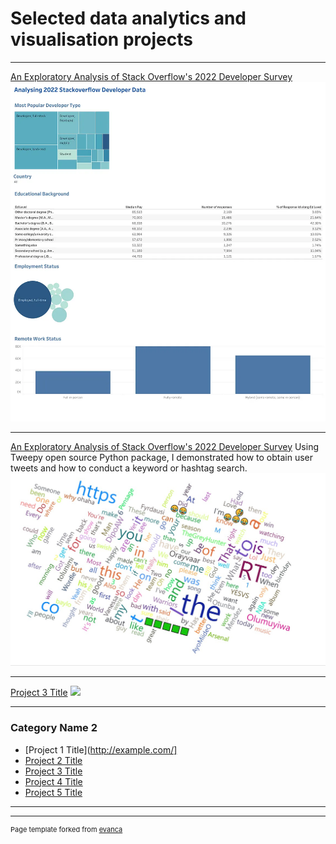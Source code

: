 # Selected data analytics and visualisation projects

---

[An Exploratory Analysis of Stack Overflow's 2022 Developer Survey](https://medium.com/@jimivsdata/how-much-does-the-average-developer-in-your-country-earn-59a4c0ec257b)
<img src="/images/1_L8bXR8YIaIO_--tBjN8XNA.webp"/>

---
[An Exploratory Analysis of Stack Overflow's 2022 Developer Survey](https://medium.com/@jimivsdata/how-much-does-the-average-developer-in-your-country-earn-59a4c0ec257b)
Using Tweepy open source Python package, I demonstrated how to obtain user tweets and how to conduct a keyword or hashtag search.
<img src="/images/Screenshot%202022-12-12%20185541%20tweets.jpg"/>

---
[Project 3 Title](http://example.com/)
<img src="images/dummy_thumbnail.jpg?raw=true"/>

---

### Category Name 2

- [Project 1 Title](http://example.com/]
- [Project 2 Title](http://example.com/)
- [Project 3 Title](http://example.com/)
- [Project 4 Title](http://example.com/)
- [Project 5 Title](http://example.com/)

---




---
<p style="font-size:11px">Page template forked from <a href="https://github.com/evanca/quick-portfolio">evanca</a></p>
<!-- Remove above link if you don't want to attibute -->
